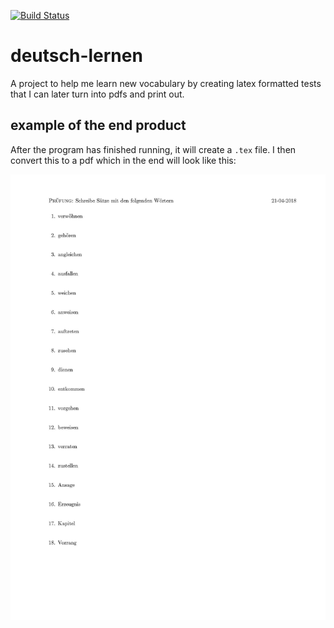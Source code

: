[![Build Status](https://travis-ci.org/jmarvdave/deutsch-lernen.svg?branch=master)](https://travis-ci.org/jmarvdave/deutsch-lernen)

# deutsch-lernen
A project to help me learn new vocabulary by creating latex formatted tests that I can later turn into pdfs and print out.

## example of the end product

After the program has finished running, it will create a `.tex` file. I then convert this to a pdf
which in the end will look like this:

![alt text](https://raw.githubusercontent.com/jmarvdave/deutsch-lernen/master/example/example.jpg)
